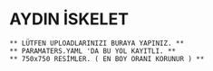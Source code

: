 # AYDIN İSKELET
`** LÜTFEN UPLOADLARINIZI BURAYA YAPINIZ. **`\
`** PARAMATERS.YAML 'DA BU YOL KAYITLI. **`\
`** 750x750 RESİMLER. ( EN BOY ORANI KORUNUR ) **`
